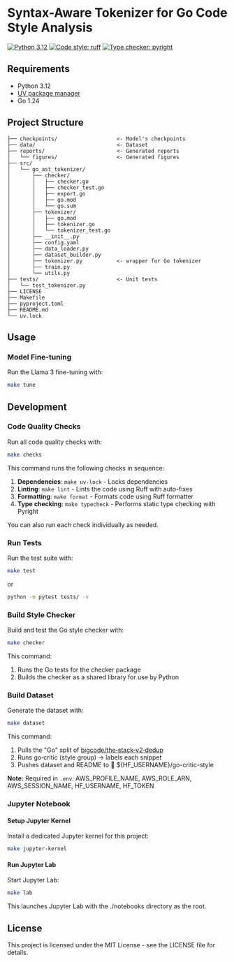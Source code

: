 # Syntax-Aware Tokenizer for Go Code Style Analysis

[![Python 3.12](https://img.shields.io/badge/python-3.12-blue.svg)](https://www.python.org/downloads/release/python-3120/)
[![Code style: ruff](https://img.shields.io/badge/code%20style-ruff-000000.svg)](https://github.com/astral-sh/ruff)
[![Type checker: pyright](https://img.shields.io/badge/type%20checker-pyright-3775A9.svg)](https://github.com/microsoft/pyright)

## Requirements

- Python 3.12
- [UV package manager](https://docs.astral.sh/uv/getting-started/installation/)
- Go 1.24

## Project Structure

```
├── checkpoints/                   <- Model's checkpoints
├── data/                          <- Dataset
├── reports/                       <- Generated reports
│   └── figures/                   <- Generated figures
├── src/
│   └── go_ast_tokenizer/
│       ├── checker/
│       │   ├── checker.go
│       │   ├── checker_test.go
│       │   ├── export.go
│       │   ├── go.mod
│       │   └── go.sum
│       ├── tokenizer/
│       │   ├── go.mod
│       │   ├── tokenizer.go
│       │   └── tokenizer_test.go
│       ├── __init__.py
│       ├── config.yaml
│       ├── data_loader.py
│       ├── dataset_builder.py
│       ├── tokenizer.py           <- wrapper for Go tokenizer
│       ├── train.py
│       └── utils.py
├── tests/                         <- Unit tests
│   └── test_tokenizer.py
├── LICENSE
├── Makefile
├── pyproject.toml
├── README.md
└── uv.lock
```

## Usage

### Model Fine-tuning

Run the Llama 3 fine-tuning with:

```bash
make tune
```

## Development

### Code Quality Checks

Run all code quality checks with:

```bash
make checks
```

This command runs the following checks in sequence:

1. **Dependencies**: `make uv-lock` - Locks dependencies
2. **Linting**: `make lint` - Lints the code using Ruff with auto-fixes 
3. **Formatting**: `make format` - Formats code using Ruff formatter
4. **Type checking**: `make typecheck` - Performs static type checking with Pyright

You can also run each check individually as needed.

### Run Tests

Run the test suite with:

```bash
make test
```
or
```bash
python -m pytest tests/ -v
```

### Build Style Checker

Build and test the Go style checker with:

```bash
make checker
```

This command:
1. Runs the Go tests for the checker package
2. Builds the checker as a shared library for use by Python

### Build Dataset

Generate the dataset with:

```bash
make dataset
```

This command:
1. Pulls the "Go" split of [bigcode/the‑stack‑v2‑dedup](https://huggingface.co/datasets/bigcode/the-stack-v2-dedup)
2. Runs go‑critic (style group) → labels each snippet
3. Pushes dataset and README to 🤗 ${HF_USERNAME}/go-critic-style

**Note:** Required in `.env`: AWS_PROFILE_NAME, AWS_ROLE_ARN, AWS_SESSION_NAME, HF_USERNAME, HF_TOKEN

### Jupyter Notebook

#### Setup Jupyter Kernel

Install a dedicated Jupyter kernel for this project:

```bash
make jupyter-kernel
```

#### Run Jupyter Lab

Start Jupyter Lab:

```bash
make lab
```

This launches Jupyter Lab with the ./notebooks directory as the root.

## License

This project is licensed under the MIT License - see the LICENSE file for details.
